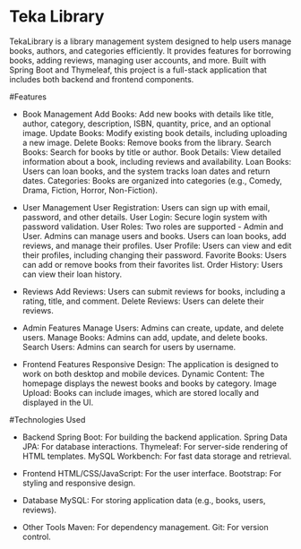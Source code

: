 # Teka Library
TekaLibrary is a library management system designed to help users manage books, authors, and categories efficiently. It provides features for borrowing books, adding reviews, managing user accounts, and more. Built with Spring Boot and Thymeleaf, this project is a full-stack application that includes both backend and frontend components.

#Features
- Book Management
Add Books: Add new books with details like title, author, category, description, ISBN, quantity, price, and an optional image.
Update Books: Modify existing book details, including uploading a new image.
Delete Books: Remove books from the library.
Search Books: Search for books by title or author.
Book Details: View detailed information about a book, including reviews and availability.
Loan Books: Users can loan books, and the system tracks loan dates and return dates.
Categories: Books are organized into categories (e.g., Comedy, Drama, Fiction, Horror, Non-Fiction).


- User Management
User Registration: Users can sign up with email, password, and other details.
User Login: Secure login system with password validation.
User Roles: Two roles are supported - Admin and User.
Admins can manage users and books.
Users can loan books, add reviews, and manage their profiles.
User Profile: Users can view and edit their profiles, including changing their password.
Favorite Books: Users can add or remove books from their favorites list.
Order History: Users can view their loan history.

- Reviews
Add Reviews: Users can submit reviews for books, including a rating, title, and comment.
Delete Reviews: Users can delete their reviews.

- Admin Features
Manage Users: Admins can create, update, and delete users.
Manage Books: Admins can add, update, and delete books.
Search Users: Admins can search for users by username.

- Frontend Features
Responsive Design: The application is designed to work on both desktop and mobile devices.
Dynamic Content: The homepage displays the newest books and books by category.
Image Upload: Books can include images, which are stored locally and displayed in the UI.

#Technologies Used
- Backend
Spring Boot: For building the backend application.
Spring Data JPA: For database interactions.
Thymeleaf: For server-side rendering of HTML templates.
MySQL Workbench: For fast data storage and retrieval.

- Frontend
HTML/CSS/JavaScript: For the user interface.
Bootstrap: For styling and responsive design.

- Database
MySQL: For storing application data (e.g., books, users, reviews).

- Other Tools
Maven: For dependency management.
Git: For version control.
